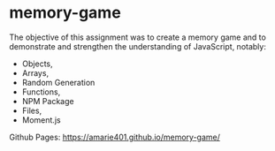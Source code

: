 # memory-game
The objective of this assignment was to create a memory game and to demonstrate and strengthen the understanding of JavaScript, notably: 
- Objects, 
- Arrays, 
- Random Generation
- Functions, 
- NPM Package 
- Files, 
- Moment.js

Github Pages: https://amarie401.github.io/memory-game/
